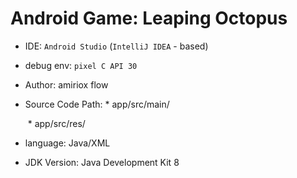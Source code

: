 # Android Game: Leaping Octopus

* IDE: `Android Studio` (`IntelliJ IDEA` - based)

* debug env: `pixel C API 30`

* Author: amiriox flow

* Source Code Path: * app/src/main/

  ​								* app/src/res/

* language: Java/XML

* JDK Version: Java Development Kit 8